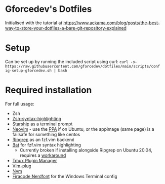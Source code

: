 # Gforcedev's Dotfiles
Initialised with the tutorial at https://www.ackama.com/blog/posts/the-best-way-to-store-your-dotfiles-a-bare-git-repository-explained

# Setup
Can be set up by running the included script using curl:
`curl -o- https://raw.githubusercontent.com/gforcedev/dotfiles/main/scripts/config-setup-gforcedev.sh | bash`

# Required installation
For full usage:

 - Zsh
 - [Zsh-syntax-highlighting](https://github.com/zsh-users/zsh-syntax-highlighting)
 - [Starship](https://starship.rs/) as a terminal prompt
 - [Neovim](https://neovim.io/) - use the [PPA](https://github.com/neovim/neovim/wiki/Installing-Neovim#ubuntu) if on Ubuntu, or the appimage (same page) is a failsafe for something like centos
 - [Ripgrep](https://github.com/BurntSushi/ripgrep) as an fzf.vim backend
 - [Bat](https://github.com/sharkdp/bat) for fzf.vim syntax highlighting
   - Currently broken if installing alongside Ripgrep on Ubuntu 20.04, requires a [workaround](https://github.com/sharkdp/bat/issues/938)
 - [Tmux Plugin Manager](https://github.com/tmux-plugins/tpm)
 - [Vim-plug](https://github.com/junegunn/vim-plug)
 - [Nvm](https://github.com/nvm-sh/nvm)
 - [Firacode Nerdfont](https://www.nerdfonts.com/font-downloads) for the Windows Terminal config

